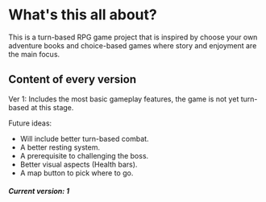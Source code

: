 # What's this all about?
This is a turn-based RPG game project that is inspired by choose your own adventure books and choice-based games where story and enjoyment are the main focus.

## Content of every version
Ver 1: Includes the most basic gameplay features, the game is not yet turn-based at this stage.

Future ideas: 
- Will include better turn-based combat.
- A better resting system.
- A prerequisite to challenging the boss.
- Better visual aspects (Health bars).
- A map button to pick where to go.

##### Current version: 1
